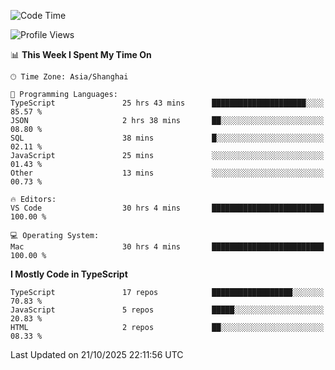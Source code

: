 <!--START_SECTION:waka-->
![Code Time](http://img.shields.io/badge/Code%20Time-8%2C531%20hrs%2036%20mins-blue)

![Profile Views](http://img.shields.io/badge/Profile%20Views-0-blue)

📊 **This Week I Spent My Time On** 

```text
🕑︎ Time Zone: Asia/Shanghai

💬 Programming Languages: 
TypeScript               25 hrs 43 mins      █████████████████████░░░░   85.57 % 
JSON                     2 hrs 38 mins       ██░░░░░░░░░░░░░░░░░░░░░░░   08.80 % 
SQL                      38 mins             █░░░░░░░░░░░░░░░░░░░░░░░░   02.11 % 
JavaScript               25 mins             ░░░░░░░░░░░░░░░░░░░░░░░░░   01.43 % 
Other                    13 mins             ░░░░░░░░░░░░░░░░░░░░░░░░░   00.73 % 

🔥 Editors: 
VS Code                  30 hrs 4 mins       █████████████████████████   100.00 % 

💻 Operating System: 
Mac                      30 hrs 4 mins       █████████████████████████   100.00 % 
```

**I Mostly Code in TypeScript** 

```text
TypeScript               17 repos            ██████████████████░░░░░░░   70.83 % 
JavaScript               5 repos             █████░░░░░░░░░░░░░░░░░░░░   20.83 % 
HTML                     2 repos             ██░░░░░░░░░░░░░░░░░░░░░░░   08.33 % 
```




 Last Updated on 21/10/2025 22:11:56 UTC
<!--END_SECTION:waka-->
